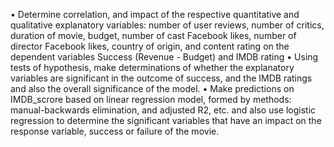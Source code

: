 •	Determine correlation, and impact of the respective quantitative and qualitative explanatory variables: number of user reviews, number of critics, duration of movie, budget, number of cast Facebook likes, number of director Facebook likes, country of origin, and content rating on the dependent variables Success (Revenue - Budget) and IMDB rating
•	Using tests of hypothesis, make determinations of whether the explanatory variables are significant in the outcome of success, and the IMDB ratings and also the overall significance of the model. 
•	Make predictions on IMDB_scrore based on linear regression model, formed by methods: manual-backwards elimination, and adjusted R2, etc. and also use logistic regression to determine the significant variables that have an impact on the response variable, success or failure of the movie.
